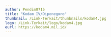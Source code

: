 ```yaml
---
author: Pendim0715
title: "Kodam IV/Diponegoro"
thumbnail: /Link-Terkait/thumbnails/kodam4.jpg
logo: /Link-Terkait/logo/kodam4.jpg
eurl: https://kodam4.mil.id/
---
```

